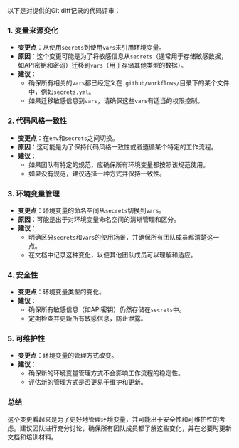 以下是对提供的Git diff记录的代码评审：

### 1. 变量来源变化
- **变更点**：从使用`secrets`到使用`vars`来引用环境变量。
- **原因**：这个变更可能是为了将敏感信息从`secrets`（通常用于存储敏感数据，如API密钥和密码）迁移到`vars`（用于存储其他类型的数据）。
- **建议**：
  - 确保所有相关的`vars`都已经定义在`.github/workflows/`目录下的某个文件中，例如`secrets.yml`。
  - 如果迁移敏感信息到`vars`，请确保这些`vars`有适当的权限控制。

### 2. 代码风格一致性
- **变更点**：在`env`和`secrets`之间切换。
- **原因**：这可能是为了保持代码风格一致性或者遵循某个特定的工作流程。
- **建议**：
  - 如果团队有特定的规范，应确保所有环境变量都按照该规范使用。
  - 如果没有规范，建议选择一种方式并保持一致性。

### 3. 环境变量管理
- **变更点**：环境变量的命名空间从`secrets`切换到`vars`。
- **原因**：可能是出于对环境变量命名空间的清晰管理和区分。
- **建议**：
  - 明确区分`secrets`和`vars`的使用场景，并确保所有团队成员都清楚这一点。
  - 在文档中记录这种变化，以便其他团队成员可以理解和适应。

### 4. 安全性
- **变更点**：环境变量类型的变化。
- **建议**：
  - 确保所有敏感信息（如API密钥）仍然存储在`secrets`中。
  - 定期检查并更新所有敏感信息，防止泄露。

### 5. 可维护性
- **变更点**：环境变量的管理方式改变。
- **建议**：
  - 确保新的环境变量管理方式不会影响工作流程的稳定性。
  - 评估新的管理方式是否更易于维护和更新。

### 总结
这个变更看起来是为了更好地管理环境变量，并可能出于安全性和可维护性的考虑。建议团队进行充分讨论，确保所有团队成员都了解这些变化，并在必要时更新文档和培训材料。